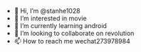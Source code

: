 - 👋 Hi, I’m @stanhe1028
- 👀 I’m interested in movie 
- 🌱 I’m currently learning android 
- 💞️ I’m looking to collaborate on revolution
- 📫 How to reach me wechat273978984

<!---
stanhe1028/stanhe1028 is a ✨ special ✨ repository because its `README.md` (this file) appears on your GitHub profile.
You can click the Preview link to take a look at your changes.
--->
